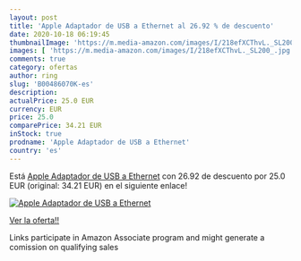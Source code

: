 ```yaml
---
layout: post
title: 'Apple Adaptador de USB a Ethernet al 26.92 % de descuento'
date: 2020-10-18 06:19:45
thumbnailImage: 'https://m.media-amazon.com/images/I/218efXCThvL._SL200_.jpg'
images: [ 'https://m.media-amazon.com/images/I/218efXCThvL._SL200_.jpg' ]
comments: true
category: ofertas
author: ring
slug: 'B00486070K-es'
description:
actualPrice: 25.0 EUR
currency: EUR
price: 25.0
comparePrice: 34.21 EUR
inStock: true
prodname: 'Apple Adaptador de USB a Ethernet'
country: 'es'
---
```


Está [Apple Adaptador de USB a Ethernet](https://www.amazon.es/dp/B00486070K/?tag=tolees-21) con 26.92 de descuento por 25.0 EUR (original: 34.21 EUR) en el siguiente enlace!

[![Apple Adaptador de USB a Ethernet](https://m.media-amazon.com/images/I/218efXCThvL._SL200_.jpg)](https://www.amazon.es/dp/B00486070K/?tag=tolees-21)

[Ver la oferta!!](https://www.amazon.es/dp/B00486070K/?tag=tolees-21)

Links participate in Amazon Associate program and might generate a comission on qualifying sales


